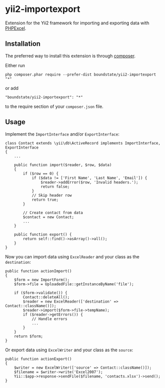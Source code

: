 # yii2-importexport

  Extension for the Yii2 framework for importing and exporting data with [PHPExcel].

## Installation

  The preferred way to install this extension is through [composer](http://getcomposer.org/download/).

  Either run

    php composer.phar require --prefer-dist boundstate/yii2-importexport "*"

  or add

    "boundstate/yii2-importexport": "*"

  to the require section of your `composer.json` file.

## Usage

  Implement the `ImportInterface` and/or `ExportInterface`:

    class Contact extends \yii\db\ActiveRecord implements ImportInterface, ExportInterface
    {
        ...

        public function import($reader, $row, $data)
    	{
    	    if ($row == 0) {
    	        if ($data != ['First Name', 'Last Name', 'Email']) {
    	            $reader->addError($row, 'Invalid headers.');
    	            return false;
    	        }
    	        // Skip header row
    	        return true;
    	    }

    	    // Create contact from data
    	    $contact = new Contact;
    	    ...
        }

        public function export() {
            return self::find()->asArray()->all();
        }
    }

  Now you can import data using `ExcelReader` and your class as the `destination`:

    public function actionImport()
    {
        $form = new ImportForm();
        $form->file = UploadedFile::getInstanceByName('file');

        if ($form->validate()) {
            Contact::deleteAll();
            $reader = new ExcelReader(['destination' => Contact::className()]);
            $reader->import($form->file->tempName);
            if ($reader->getErrors()) {
                // Handle errors
                ...
            }
        }
        return $form;
    }

  Or export data using `ExcelWriter` and your class as the `source`:

    public function actionExport()
    {
		$writer = new ExcelWriter(['source' => Contact::className()]);
        $filename = $writer->write('Excel2007');
        Yii::$app->response->sendFile($filename, 'contacts.xlsx')->send();
    }

[PHPExcel]: https://github.com/PHPOffice/PHPExcel